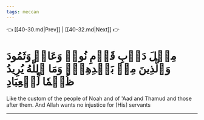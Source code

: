 ```yaml
---
tags: meccan
---
```


👈 [[40-30.md|Prev]] | [[40-32.md|Next]] 👉

# مِثۡلَ دَأۡبِ قَوۡمِ نُوحٖ وَعَادٖ وَثَمُودَ وَٱلَّذِينَ مِنۢ بَعۡدِهِمۡۚ وَمَا ٱللَّهُ يُرِيدُ ظُلۡمٗا لِّلۡعِبَادِ

Like the custom of the people of Noah and of 'Aad and Thamud and those after them. And Allah wants no injustice for [His] servants

---

